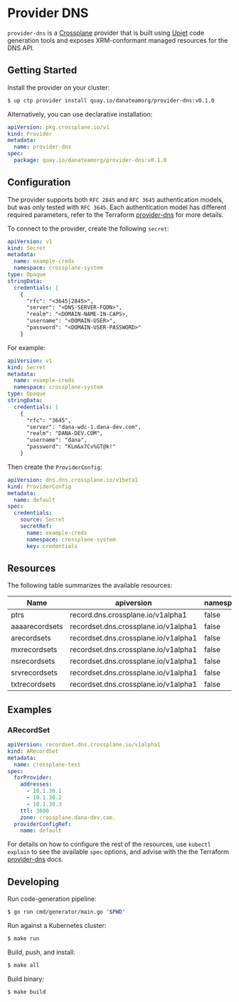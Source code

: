 # Provider DNS

`provider-dns` is a [Crossplane](https://crossplane.io/) provider that
is built using [Upjet](https://github.com/crossplane/upjet) code
generation tools and exposes XRM-conformant managed resources for the
DNS API.

## Getting Started

Install the provider on your cluster:

```bash
$ up ctp provider install quay.io/danateamorg/provider-dns:v0.1.0
```

Alternatively, you can use declarative installation:

```yaml
apiVersion: pkg.crossplane.io/v1
kind: Provider
metadata:
  name: provider-dns
spec:
  package: quay.io/danateamorg/provider-dns:v0.1.0
```

## Configuration

The provider supports both `RFC 2845` and `RFC 3645` authentication models, but was only tested with `RFC 3645`. Each authentication model has different required parameters, refer to the Terraform [provider-dns](https://registry.terraform.io/providers/hashicorp/dns/latest/docs) for more details.

To connect to the provider, create the following `secret`:

```yaml
apiVersion: v1
kind: Secret
metadata:
  name: example-creds
  namespace: crossplane-system
type: Opaque
stringData:
  credentials: |
    {
      "rfc": "<3645|2845>",
      "server": "<DNS-SERVER-FQDN>",
      "realm": "<DOMAIN-NAME-IN-CAPS>,
      "username": "<DOMAIN-USER>",
      "password": "<DOMAIN-USER-PASSWORD>"
    }
```

For example:

```yaml
apiVersion: v1
kind: Secret
metadata:
  name: example-creds
  namespace: crossplane-system
type: Opaque
stringData:
  credentials: |
    {
      "rfc": "3645",
      "server": "dana-wdc-1.dana-dev.com",
      "realm": "DANA-DEV.COM",
      "username": "dana",
      "password": "KLm&x7Cv%GT@k!"
    }
```

Then create the `ProviderConfig`:

```yaml
apiVersion: dns.dns.crossplane.io/v1beta1
kind: ProviderConfig
metadata:
  name: default
spec:
  credentials:
    source: Secret
    secretRef:
      name: example-creds
      namespace: crossplane-system
      key: credentials
```

## Resources

The following table summarizes the available resources:

| Name            | apiversion                               | namespaced | kind          |
|-----------------|------------------------------------------|------------|---------------|
| ptrs            | record.dns.crossplane.io/v1alpha1       | false      | PTR           |
| aaaarecordsets  | recordset.dns.crossplane.io/v1alpha1    | false      | AAAARecordSet |
| arecordsets     | recordset.dns.crossplane.io/v1alpha1    | false      | ARecordSet    |
| mxrecordsets    | recordset.dns.crossplane.io/v1alpha1    | false      | MXRecordSet   |
| nsrecordsets    | recordset.dns.crossplane.io/v1alpha1    | false      | NSRecordSet   |
| srvrecordsets   | recordset.dns.crossplane.io/v1alpha1    | false      | SRVRecordSet  |
| txtrecordsets   | recordset.dns.crossplane.io/v1alpha1    | false      | TXTRecordSet  |

## Examples

### ARecordSet

```yaml
apiVersion: recordset.dns.crossplane.io/v1alpha1
kind: ARecordSet
metadata:
  name: crossplane-test
spec:
  forProvider:
    addresses:
      - 10.1.30.1
      - 10.1.30.2
      - 10.1.30.3
    ttl: 3600
    zone: crossplane.dana-dev.com.
  providerConfigRef:
    name: default
```

For details on how to configure the rest of the resources, use `kubectl explain` to see the available `spec` options, and advise with the the Terraform [provider-dns](https://registry.terraform.io/providers/hashicorp/dns/latest/docs) docs.

## Developing

Run code-generation pipeline:

```bash
$ go run cmd/generator/main.go "$PWD"
```

Run against a Kubernetes cluster:

```bash
$ make run
```

Build, push, and install:

```bash
$ make all
```

Build binary:

```bash
$ make build
```
